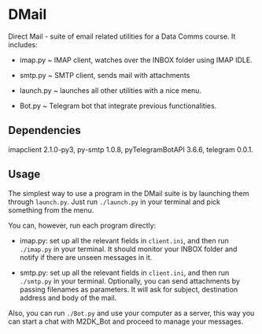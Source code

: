 # DMail
Direct Mail - suite of email related utilities for a Data Comms course. It
includes:

* imap.py ~ IMAP client, watches over the INBOX folder using IMAP IDLE.

* smtp.py ~ SMTP client, sends mail with attachments

* launch.py ~ launches all other utilities with a nice menu.

* Bot.py ~ Telegram bot that integrate previous functionalities.

## Dependencies
imapclient 2.1.0-py3, py-smtp 1.0.8, pyTelegramBotAPI 3.6.6, telegram 0.0.1.

## Usage
The simplest way to use a program in the DMail suite is by launching them through
`launch.py`. Just run `./launch.py` in your terminal and pick something from
the menu.

You can, however, run each program directly:

* imap.py: set up all the relevant fields in `client.ini`, and then run 
`./imap.py` in your terminal. It should monitor your INBOX folder and notify
if there are unseen messages in it.

* smtp.py: set up all the relevant fields in `client.ini`, and then run
`./smtp.py` in your terminal. Optionally, you can send attachments by passing
filenames as parameters. It will ask for subject, destination address and
body of the mail.

Also, you can run `./Bot.py` and use your computer as a server, this way you can start
a chat with M2DK_Bot and proceed to manage your messages.
